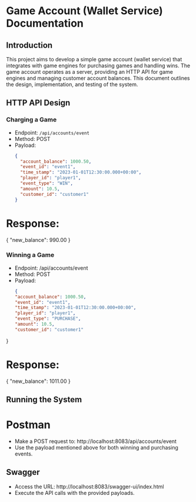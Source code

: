 # Game Account (Wallet Service) Documentation

## Introduction

This project aims to develop a simple game account (wallet service) that integrates with game engines for purchasing games and handling wins. 
The game account operates as a server, providing an HTTP API for game engines and managing customer account balances. 
This document outlines the design, implementation, and testing of the system.

## HTTP API Design

### Charging a Game

- Endpoint: `/api/accounts/event`
- Method: POST
- Payload:
  ```json
  {
    "account_balance": 1000.50,
    "event_id": "event1",
    "time_stamp": "2023-01-01T12:30:00.000+00:00",
    "player_id": "player1",
    "event_type": "WIN",
    "amount": 10.5,
    "customer_id": "customer1"
  }
# Response:
{
  "new_balance": 990.00
}

### Winning a Game

- Endpoint: /api/accounts/event
- Method: POST
- Payload:
  ```json
  {
  "account_balance": 1000.50,
  "event_id": "event1",
  "time_stamp": "2023-01-01T12:30:00.000+00:00",
  "player_id": "player1",
  "event_type": "PURCHASE",
  "amount": 10.5,
  "customer_id": "customer1"
}
# Response:
{
  "new_balance": 1011.00
}

## Running the System
# Postman
- Make a POST request to: http://localhost:8083/api/accounts/event
- Use the payload mentioned above for both winning and purchasing events.

## Swagger
- Access the URL: http://localhost:8083/swagger-ui/index.html
- Execute the API calls with the provided payloads.


